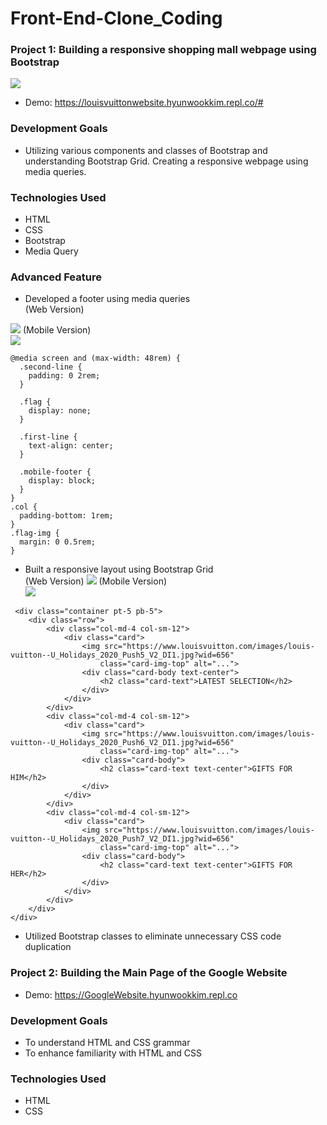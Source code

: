 # Front-End-Clone_Coding

### Project 1: Building a responsive shopping mall webpage using Bootstrap 
![](https://i.imgur.com/5Tb5RzN.jpg)

* Demo: https://louisvuittonwebsite.hyunwookkim.repl.co/#

### Development Goals 
* Utilizing various components and classes of Bootstrap and understanding Bootstrap Grid. Creating a responsive webpage using media queries.

### Technologies Used
* HTML
* CSS
* Bootstrap
* Media Query

### Advanced Feature
* Developed a footer using media queries<br>
(Web Version)

![](https://i.imgur.com/4uqRyU0.png)
 (Mobile Version) <br>
![](https://i.imgur.com/Clb1bdW.png)
```css=
@media screen and (max-width: 48rem) {
  .second-line {
    padding: 0 2rem;
  }

  .flag {
    display: none;
  }

  .first-line {
    text-align: center;
  }

  .mobile-footer {
    display: block;
  }
}
.col {
  padding-bottom: 1rem;
}
.flag-img {
  margin: 0 0.5rem;
}
```
* Built a responsive layout using Bootstrap Grid <br>
(Web Version)
![](https://i.imgur.com/Z8VL6OC.png)
 (Mobile Version) <br>
![](https://i.imgur.com/xHGAWlc.png)
```html=
 <div class="container pt-5 pb-5">
    <div class="row"> 
        <div class="col-md-4 col-sm-12">
            <div class="card">
                <img src="https://www.louisvuitton.com/images/louis-vuitton--U_Holidays_2020_Push5_V2_DI1.jpg?wid=656"
                    class="card-img-top" alt="...">
                <div class="card-body text-center">
                    <h2 class="card-text">LATEST SELECTION</h2>
                </div>
            </div> 
        </div>
        <div class="col-md-4 col-sm-12">
            <div class="card">
                <img src="https://www.louisvuitton.com/images/louis-vuitton--U_Holidays_2020_Push6_V2_DI1.jpg?wid=656"
                    class="card-img-top" alt="...">
                <div class="card-body">
                    <h2 class="card-text text-center">GIFTS FOR HIM</h2>
                </div>
            </div>
        </div>
        <div class="col-md-4 col-sm-12">
            <div class="card">
                <img src="https://www.louisvuitton.com/images/louis-vuitton--U_Holidays_2020_Push7_V2_DI1.jpg?wid=656"
                    class="card-img-top" alt="...">
                <div class="card-body">
                    <h2 class="card-text text-center">GIFTS FOR HER</h2>
                </div>
            </div>
        </div>
    </div>
</div>
```
* Utilized Bootstrap classes to eliminate unnecessary CSS code duplication <br>


### Project 2: Building the Main Page of the Google Website

* Demo: https://GoogleWebsite.hyunwookkim.repl.co

### Development Goals 
* To understand HTML and CSS grammar <br />
* To enhance familiarity with HTML and CSS <br />

### Technologies Used
* HTML
* CSS

